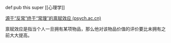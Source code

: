 def:pub this super [[心理学]]

[源于“反常”终于“常理”的禀赋效应 (psych.ac.cn)](https://journal.psych.ac.cn/xlkxjz/article/2019/1671-3710/1671-3710-27-3-394.shtml)

禀赋效应是指当个人一旦拥有某项物品，那么他对该物品价值的评价要比未拥有之前大大提高。